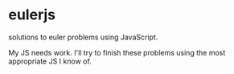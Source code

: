 eulerjs
=======

solutions to euler problems using JavaScript.

My JS needs work. I'll try to finish these problems using the most appropriate JS I know of. 

